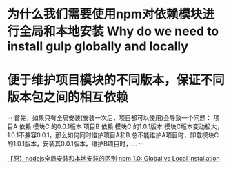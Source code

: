 为什么我们需要使用npm对依赖模块进行全局和本地安装
Why do we need to install gulp globally and locally
========

# 便于维护项目模块的不同版本，保证不同版本包之间的相互依赖
···
首先，如果只有全局安装(安装一次后，项目都可以使用)会导致一个问题：
项目A 依赖 模块C 的0.0.1版本
项目B 依赖 模块C 的1.0.1版本
模块C版本变动极大，1.0.1不兼容0.0.1，那么如何同时维护项目A和B
总不能维护A项目时，卸载模块C的1.0.1版本，安装其0.0.1版本，维护B项目时，...
···


[【原】nodejs全局安装和本地安装的区别](http://www.cnblogs.com/PeunZhang/p/5629329.html)
[npm 1.0: Global vs Local installation](https://nodejs.org/en/blog/npm/npm-1-0-global-vs-local-installation/)